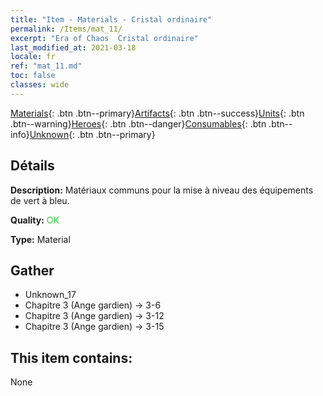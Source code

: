 ```yaml
---
title: "Item - Materials - Cristal ordinaire"
permalink: /Items/mat_11/
excerpt: "Era of Chaos  Cristal ordinaire"
last_modified_at: 2021-03-18
locale: fr
ref: "mat_11.md"
toc: false
classes: wide
---
```

 [Materials](/fr/Items/){: .btn .btn--primary}[Artifacts](/fr/Items/Artifacts/){: .btn .btn--success}[Units](/fr/Items/Units/){: .btn .btn--warning}[Heroes](/fr/Items/Heroes/){: .btn .btn--danger}[Consumables](/fr/Items/Consumables/){: .btn .btn--info}[Unknown](/fr/Items/Unknown/){: .btn .btn--primary}

## Détails
 **Description:** Matériaux communs pour la mise à niveau des équipements de vert à bleu.

 **Quality:** <span style="color: #32CD32">OK</span>

 **Type:** Material

## Gather

*    Unknown_17 
*    Chapitre 3 (Ange gardien) -> 3-6 
*    Chapitre 3 (Ange gardien) -> 3-12 
*    Chapitre 3 (Ange gardien) -> 3-15 

## This item contains:

  None

